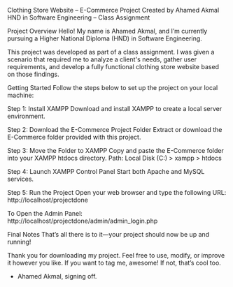 Clothing Store Website – E-Commerce Project
Created by Ahamed Akmal
HND in Software Engineering – Class Assignment

Project Overview
Hello! My name is Ahamed Akmal, and I’m currently pursuing a Higher National Diploma (HND) in Software Engineering.

This project was developed as part of a class assignment. I was given a scenario that required me to analyze a client's needs, gather user requirements, and develop a fully functional clothing store website based on those findings.

Getting Started
Follow the steps below to set up the project on your local machine:

Step 1: Install XAMPP
Download and install XAMPP to create a local server environment.

Step 2: Download the E-Commerce Project Folder
Extract or download the E-Commerce folder provided with this project.

Step 3: Move the Folder to XAMPP
Copy and paste the E-Commerce folder into your XAMPP htdocs directory.
Path: Local Disk (C:) > xampp > htdocs

Step 4: Launch XAMPP Control Panel
Start both Apache and MySQL services.

Step 5: Run the Project
Open your web browser and type the following URL:
http://localhost/projectdone

To Open the Admin Panel:
http://localhost/projectdone/admin/admin_login.php

Final Notes
That’s all there is to it—your project should now be up and running!

Thank you for downloading my project. Feel free to use, modify, or improve it however you like. If you want to tag me, awesome! If not, that’s cool too.

- Ahamed Akmal, signing off.

